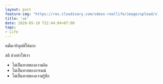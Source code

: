 ```yaml
---
layout: post
feature-img: "https://res.cloudinary.com/sdees-reallife/image/upload/v1555658919/sample_feature_img.png"
title: 'สติ'
date: 2020-05-10 T22:44:04+07:00
tags:
- Life
---
```

หมั่นเจริญสติให้มาก

<i class="fa fa-child" style="color:plum"></i>

สติ ช่วยทำให้เรา
- ไม่เป็นทาสของความคิด
- ไม่เป็นทาสของอารมณ์
- ไม่เป็นทาสของความรู้สึก
